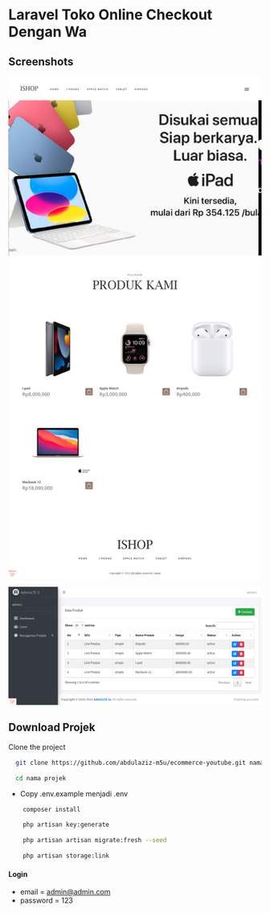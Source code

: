 # Laravel Toko Online Checkout Dengan Wa

## Screenshots

![preview img](/preview1.png)

![preview img](/preview2.png)

## Download Projek

Clone the project

```bash
  git clone https://github.com/abdulaziz-m5u/ecommerce-youtube.git nama_projek
```

```bash
  cd nama projek
```

-   Copy .env.example menjadi .env

```bash
    composer install
```

```bash
    php artisan key:generate
```

```bash
    php artisan artisan migrate:fresh --seed
```

```bash
    php artisan storage:link
```

#### Login

-   email = admin@admin.com
-   password = 123
